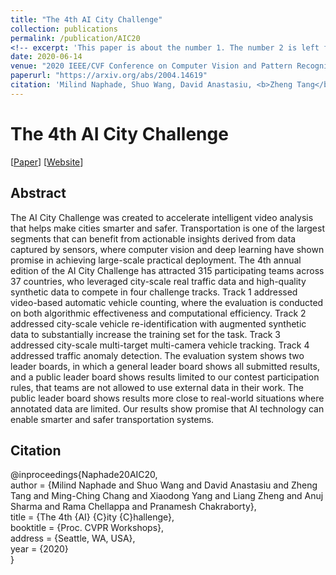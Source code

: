 ```yaml
---
title: "The 4th AI City Challenge"
collection: publications
permalink: /publication/AIC20
<!-- excerpt: 'This paper is about the number 1. The number 2 is left for future work.' -->
date: 2020-06-14
venue: "2020 IEEE/CVF Conference on Computer Vision and Pattern Recognition - 4th AI City Challenge Workshop"
paperurl: "https://arxiv.org/abs/2004.14619"
citation: 'Milind Naphade, Shuo Wang, David Anastasiu, <b>Zheng Tang</b>, Ming-Ching Chang, Xiaodong Yang, Liang Zheng, Anuj Sharma, Rama Chellappa and Pranamesh Chakraborty. "The 4th AI City Challenge". <i>Proceedings of 2020 IEEE/CVF Conference on Computer Vision and Pattern Recognition Workshops (CVPRW 2020)</i>. 2020.'
---
```

# The 4th AI City Challenge

[<a href="https://arxiv.org/abs/2004.14619">Paper</a>]
[<a href="https://www.aicitychallenge.org/">Website</a>]

## Abstract
The AI City Challenge was created to accelerate intelligent video analysis that helps make cities smarter and safer. Transportation is one of the largest segments that can benefit from actionable insights derived from data captured by sensors, where computer vision and deep learning have shown promise in achieving large-scale practical deployment. The 4th annual edition of the AI City Challenge has attracted 315 participating teams across 37 countries, who leveraged city-scale real traffic data and high-quality synthetic data to compete in four challenge tracks. Track 1 addressed video-based automatic vehicle counting, where the evaluation is conducted on both algorithmic effectiveness and computational efficiency. Track 2 addressed city-scale vehicle re-identification with augmented synthetic data to substantially increase the training set for the task. Track 3 addressed city-scale multi-target multi-camera vehicle tracking. Track 4 addressed traffic anomaly detection. The evaluation system shows two leader boards, in which a general leader board shows all submitted results, and a public leader board shows results limited to our contest participation rules, that teams are not allowed to use external data in their work. The public leader board shows results more close to real-world situations where annotated data are limited. Our results show promise that AI technology can enable smarter and safer transportation systems.


## Citation
@inproceedings{Naphade20AIC20,  
author = {Milind Naphade and Shuo Wang and David Anastasiu and Zheng Tang and Ming-Ching Chang and Xiaodong Yang and Liang Zheng and Anuj Sharma and Rama Chellappa and Pranamesh Chakraborty},  
title = {The 4th {AI} {C}ity {C}hallenge},  
booktitle = {Proc. CVPR Workshops},  
address = {Seattle, WA, USA},  
year = {2020}  
}
